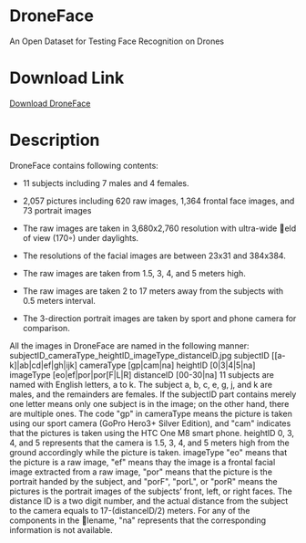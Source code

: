 # DroneFace
An Open Dataset for Testing Face Recognition on Drones

# Download Link
[Download DroneFace](http://deal1.iecs.fcu.edu.tw/DroneFace.zip)

# Description
DroneFace contains following contents:

* 11 subjects including 7 males and 4 females.

* 2,057 pictures including 620 raw images, 1,364 frontal face
images, and 73 portrait images

* The raw images are taken in 3,680x2,760 resolution with
ultra-wide eld of view (170◦) under daylights.

* The resolutions of the facial images are between 23x31 and
384x384.

* The raw images are taken from 1.5, 3, 4, and 5 meters high.

* The raw images are taken 2 to 17 meters away from the
subjects with 0.5 meters interval.
* The 3-direction portrait images are taken by sport and
phone camera for comparison.

All the images in DroneFace are named in the following manner:
subjectID_cameraType_heightID_imageType_distanceID.jpg
subjectID [[a-k]|ab|cd|ef|gh|ijk]
cameraType [gp|cam|na]
heightID [0|3|4|5|na]
imageType [eo|ef|por|por[F|L|R]
distanceID [00-30|na]
11 subjects are named with English letters, a to k. The subject a,
b, c, e, g, j, and k are males, and the remainders are females. If the
subjectID part contains merely one letter means only one subject
is in the image; on the other hand, there are multiple ones. The
code "gp" in cameraType means the picture is taken using our sport
camera (GoPro Hero3+ Silver Edition), and "cam" indicates that the
pictures is taken using the HTC One M8 smart phone. heightID 0,
3, 4, and 5 represents that the camera is 1.5, 3, 4, and 5 meters high
from the ground accordingly while the picture is taken. imageType
"eo" means that the picture is a raw image, "ef" means thay the
image is a frontal facial image extracted from a raw image, "por"
means that the picture is the portrait handed by the subject, and
"porF", "porL", or "porR" means the pictures is the portrait images
of the subjects’ front, left, or right faces. The distance ID is a two
digit number, and the actual distance from the subject to the camera
equals to 17-(distanceID/2) meters. For any of the components in
the lename, "na" represents that the corresponding information is
not available.

